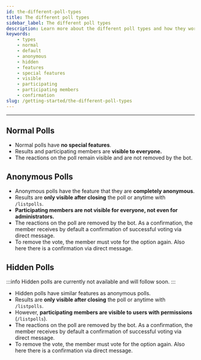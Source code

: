 ```yaml
---
id: the-different-poll-types
title: The different poll types
sidebar_label: The different poll types
description: Learn more about the different poll types and how they work
keywords:
    - types
    - normal
    - default
    - anonymous
    - hidden
    - features
    - special features
    - visible
    - participating
    - participating members
    - confirmation
slug: /getting-started/the-different-poll-types
---
```


---

## Normal Polls
- Normal polls have **no special features**.
- Results and participating members are **visible to everyone.**
- The reactions on the poll remain visible and are not removed by the bot.

## Anonymous Polls
- Anonymous polls have the feature that they are **completely anonymous**.
- Results are **only visible after closing** the poll or anytime with `/listpolls`.
- **Participating members are not visible for everyone, not even for administrators.**
- The reactions on the poll are removed by the bot. As a confirmation, the member receives by default a confirmation of successful voting via direct message.
- To remove the vote, the member must vote for the option again. Also here there is a confirmation via direct message.

## Hidden Polls
:::info
Hidden polls are currently not available and will follow soon.
:::
- Hidden polls have similar features as anonymous polls.
- Results are **only visible after closing** the poll or anytime with `/listpolls`.
- However, **participating members are visible to users with permissions** (`/listpolls`).
- The reactions on the poll are removed by the bot. As a confirmation, the member receives by default a confirmation of successful voting via direct message.
- To remove the vote, the member must vote for the option again. Also here there is a confirmation via direct message.